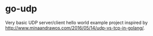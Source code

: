 # go-udp

Very basic UDP server/client hello world example project inspired by http://www.minaandrawos.com/2016/05/14/udp-vs-tcp-in-golang/.